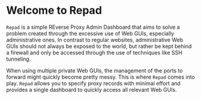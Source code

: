 # Welcome to Repad

`Repad` is a simple REverse Proxy Admin Dashboard that aims to solve a problem created through the
excessive use of Web GUIs, especially administrative ones. In contrast to regular websites,
administrative Web GUIs should not always be exposed to the world, but rather be kept behind a
firewall and only be accessed through the use of techniques like SSH tunneling.

When using multiple private Web GUIs, the management of the ports to forward might quickly become
pretty messy. This is where `Repad` comes into play. `Repad` allows you to specify proxy records
with minimal effort and provides a single dashboard to quickly access all relevant Web GUIs.
